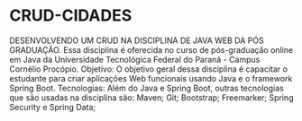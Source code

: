 # CRUD-CIDADES
DESENVOLVENDO UM CRUD NA DISCIPLINA DE JAVA WEB DA PÓS GRADUAÇÃO.
Essa disciplina é oferecida no curso de pós-graduação online em Java da Universidade Tecnológica Federal do Paraná - Campus Cornélio Procópio.
Objetivo:
O objetivo geral dessa disciplina é capacitar o estudante para criar aplicações Web funcionais usando Java e o framework Spring Boot.
Tecnologias:
Além do Java e Spring Boot, outras tecnologias que são usadas na disciplina são:
Maven;
Git;
Bootstrap;
Freemarker;
Spring Security e Spring Data;

